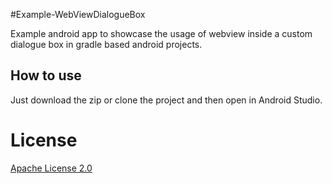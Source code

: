 #Example-WebViewDialogueBox

Example android app to showcase the usage of webview inside a custom dialogue box in gradle based android projects.

How to use
----------
Just download the zip or clone the project and then open in Android Studio.

# License

 <a rel="license" href="http://www.apache.org/licenses/LICENSE-2.0.html" target="_blank">Apache License 2.0</a>